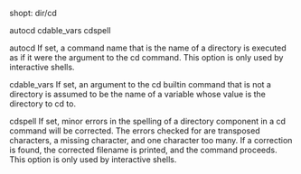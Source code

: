 shopt: dir/cd


autocd
cdable_vars
cdspell 


autocd
If set, a command name that is the name of a directory is executed as if it were 
the argument to the cd command. This option is only used by interactive shells.

cdable_vars
If set, an argument to the cd builtin command that is not a directory is 
assumed to be the name of a variable whose value is the directory to cd to.

cdspell
If set, minor errors in the spelling of a directory component in a cd command will be corrected. 
The errors checked for are transposed characters, a missing character, and one character too many. 
If a correction is found, the corrected filename is printed, and the command proceeds. 
This option is only used by interactive shells.